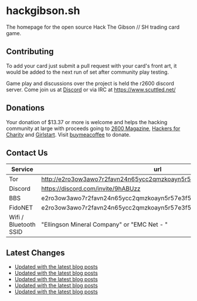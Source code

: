 # hackgibson.sh
The homepage for the open source Hack The Gibson // SH trading card game.


## Contributing

To add your card just submit a pull request with your card's front art, it would be added to the next run of set after community play testing.

Game play and discussions over the project is held the r2600 discord server. Come join us at [Discord](https://discord.com/invite/9hABUzz) or via IRC at https://www.scuttled.net/


## Donations

Your donation of $13.37 or more is welcome and helps the hacking community at large with proceeds going to [2600 Magazine](https://2600.com/), [Hackers for Charity](https://hackersforcharity.org) and [Girlstart](https://girlstart.org).  Visit [buymeacoffee](https://www.buymeacoffee.com/hackgibson.sh) to donate.


## Contact Us

Service | url
-|-
Tor | http://e2ro3ow3awo7r2favn24n65ycc2qmzkoayn5r57e3f56nvjwdcgg32ad.onion
Discord | https://discord.com/invite/9hABUzz
BBS | e2ro3ow3awo7r2favn24n65ycc2qmzkoayn5r57e3f56nvjwdcgg32ad.onion:23
FidoNET | e2ro3ow3awo7r2favn24n65ycc2qmzkoayn5r57e3f56nvjwdcgg32ad.onion:24554
Wifi / Bluetooth SSID | "Ellingson Mineral Company" or "EMC Net - <fidonet address>"

## Latest Changes
<!-- BLOG-POST-LIST:START -->
- [Updated with the latest blog posts](https://github.com/DFW2600/hackgibson.sh/commit/e7f0ff9baa6bc92a325306c12255b9a38af6979d)
- [Updated with the latest blog posts](https://github.com/DFW2600/hackgibson.sh/commit/f27c7928606e39c511e33db5fa09793993c05308)
- [Updated with the latest blog posts](https://github.com/DFW2600/hackgibson.sh/commit/53c5d0652380a422e292dd368c74d5e4ad1fa21f)
- [Updated with the latest blog posts](https://github.com/DFW2600/hackgibson.sh/commit/4d4f4b5455f2680c127828fe820e29fc9d9faba6)
- [Updated with the latest blog posts](https://github.com/DFW2600/hackgibson.sh/commit/c6507682e19e205de1ce84c73c4b82af78ed7c4d)
<!-- BLOG-POST-LIST:END -->
